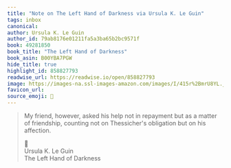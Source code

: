 ```yaml
---
title: "Note on The Left Hand of Darkness via Ursula K. Le Guin"
tags: inbox
canonical: 
author: Ursula K. Le Guin
author_id: 79ab8176e01211fa5a3ba65b2bc9571f
book: 49281850
book_title: "The Left Hand of Darkness"
book_asin: B00YBA7PGW
hide_title: true
highlight_id: 858827793
readwise_url: https://readwise.io/open/858827793
image: https://images-na.ssl-images-amazon.com/images/I/415r%2BmrU8YL._SL200_.jpg
favicon_url: 
source_emoji: 📕
---
```


> My friend, however, asked his help not in repayment but as a matter of friendship, counting not on Thessicher's obligation but on his affection.
> <div class="quoteback-footer"><div class="quoteback-avatar"><span class="mini-emoji"> 📕</span></div><div class="quoteback-metadata"><div class="metadata-inner"><span style="display:none">FROM:</span><div aria-label="Ursula K. Le Guin" class="quoteback-author"> Ursula K. Le Guin</div><div aria-label="The Left Hand of Darkness" class="quoteback-title"> The Left Hand of Darkness</div></div></div></div>